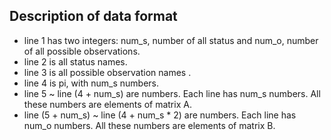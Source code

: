 ## Description of data format
- line 1 has two integers: num_s, number of all status and num_o, number of all possible observations.
- line 2 is all status names.
- line 3 is all possible observation names .
- line 4 is pi, with num_s numbers.
- line 5 ~ line (4 + num_s) are numbers. Each line has num_s numbers. All these numbers are elements of matrix A.
- line (5 + num_s) ~ line (4 + num_s * 2) are numbers. Each line has num_o numbers. All these numbers are elements of matrix B.
